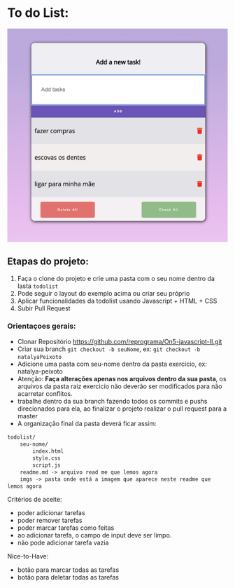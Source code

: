 # To do List:

![project-img](./imgs/default.png)


## Etapas do projeto:
1. Faça o clone do projeto e crie uma pasta com o seu nome dentro da lasta `todolist`
2. Pode seguir o layout do exemplo acima ou criar seu próprio
3. Aplicar funcionalidades da todolist usando Javascript + HTML + CSS
4. Subir Pull Request

### Orientaçoes gerais:
- Clonar Repositório https://github.com/reprograma/On5-javascript-II.git
- Criar sua branch `git checkout -b seuNome`, ex: `git checkout -b natalyaPeixoto`
- Adicione uma pasta com seu-nome dentro da pasta exercicio, ex: natalya-peixoto
- Atenção: __Faça alterações apenas nos arquivos dentro da sua pasta__, os arquivos da pasta raiz exercicio não deverão ser modificados para não acarretar conflitos.
- trabalhe dentro da sua branch fazendo todos os commits e pushs direcionados para ela, ao finalizar o projeto realizar o pull request para a master
- A organização final da pasta deverá ficar assim:
```
todolist/
    seu-nome/
        index.html
        style.css
        script.js
    readme.md -> arquivo read me que lemos agora
    imgs -> pasta onde está a imagem que aparece neste readme que lemos agora
```


Critérios de aceite:
- poder adicionar tarefas
- poder remover tarefas
- poder marcar tarefas como feitas
- ao adicionar tarefa, o campo de input deve ser limpo.
- não pode adicionar tarefa vazia

Nice-to-Have:
- botão para marcar todas as tarefas
- botão para deletar todas as tarefas
